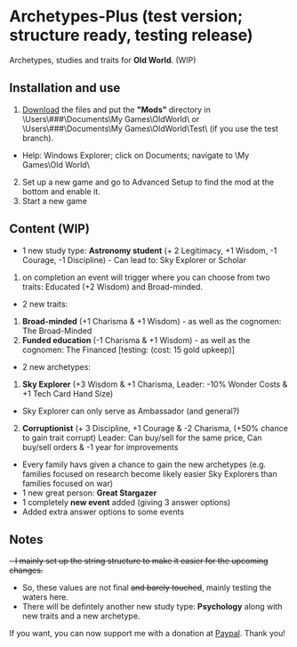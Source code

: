 # Archetypes-Plus (test version; structure ready, testing release)
Archetypes, studies and traits for **Old World**. (WIP)

## Installation and use

1. [Download](https://github.com/ShadowDuke/OW_Archetypes-Plus/archive/master.zip) the files and put the **"Mods"** directory in \Users\\###\Documents\My Games\OldWorld\ or \Users\\###\Documents\My Games\OldWorld\Test\ (if you use the test branch).
- Help: Windows Explorer; click on Documents; navigate to \My Games\Old World\
2. Set up a new game and go to Advanced Setup to find the mod at the bottom and enable it. 
3. Start a new game


## Content (WIP)

- 1 new study type: **Astronomy student** (+ 2 Legitimacy, +1 Wisdom, -1 Courage, -1 Discipline) - Can lead to: Sky Explorer or Scholar
1. on completion an event will trigger where you can choose from two traits: Educated (+2 Wisdom) and Broad-minded.
- 2 new traits:
1. **Broad-minded** (+1 Charisma & +1 Wisdom) - as well as the cognomen: The Broad-Minded
2. **Funded education** (-1 Charisma & +1 Wisdom) - as well as the cognomen: The Financed [testing: (cost: 15 gold upkeep)]
- 2 new archetypes:
1. **Sky Explorer** (+3 Wisdom & +1 Charisma, Leader: -10% Wonder Costs & +1 Tech Card Hand Size)
- Sky Explorer can only serve as Ambassador (and general?)
2. **Corruptionist** (+ 3 Discipline, +1 Courage & -2 Charisma, (+50% chance to gain trait corrupt) Leader: Can buy/sell for the same price, Can buy/sell orders & -1 year for improvements
- Every family havs given a chance to gain the new archetypes (e.g. families focused on research become likely easier Sky Explorers than families focused on war)
- 1 new great person: **Great Stargazer**
- 1 completely **new event** added (giving 3 answer options)
- Added extra answer options to some events

## Notes
~~- I mainly set up the string structure to make it easier for the upcoming changes.~~
- So, these values are not final ~~and barely touched~~, mainly testing the waters here.
- There will be defintely another new study type: **Psychology** along with new traits and a new archetype.


If you want, you can now support me with a donation at [Paypal](https://www.paypal.com/cgi-bin/webscr?cmd=_s-xclick&hosted_button_id=5X8TNX5DN2G5C&source=url). Thank you!
